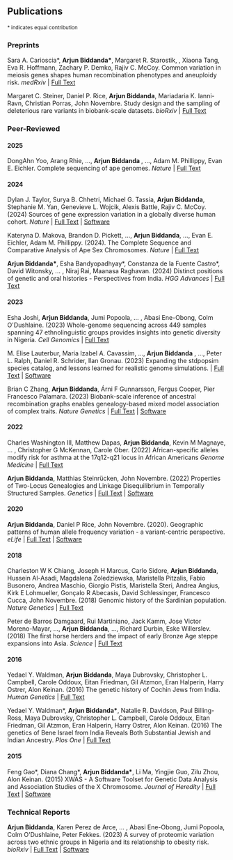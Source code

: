 
## Publications

<sup>* indicates equal contribution</sup>

### Preprints

Sara A. Carioscia*, <strong>Arjun Biddanda*</strong>, Margaret R. Starostik, , Xiaona Tang, Eva R. Hoffmann,  Zachary P. Demko, Rajiv C. McCoy. Common variation in meiosis genes shapes human recombination phenotypes and aneuploidy risk. _medRxiv_ | [Full Text](https://www.medrxiv.org/content/10.1101/2025.04.02.25325097v1)

Margaret C. Steiner,  Daniel P. Rice, <strong>Arjun Biddanda</strong>,  Mariadaria K. Ianni-Ravn, Christian Porras, John Novembre. Study design and the sampling of deleterious rare variants in biobank-scale datasets. _bioRxiv_ | [Full Text](https://www.biorxiv.org/content/10.1101/2024.12.02.626424v1)

### Peer-Reviewed 

#### 2025

DongAhn Yoo,  Arang Rhie, ..., <strong> Arjun Biddanda </strong>, ...,  Adam M. Phillippy, Evan E. Eichler. Complete sequencing of ape genomes. _Nature_ | [Full Text](https://www.nature.com/articles/s41586-025-08816-3)

#### 2024

Dylan J. Taylor, Surya B. Chhetri, Michael G. Tassia, <strong>Arjun Biddanda</strong>, Stephanie M. Yan, Genevieve L. Wojcik, Alexis Battle, Rajiv C. McCoy. (2024) Sources of gene expression variation in a globally diverse human cohort. _Nature_ | [Full Text](https://www.nature.com/articles/s41586-024-07708-2 ) | [Software](https://github.com/mccoy-lab/MAGE/tree/main)

Kateryna D. Makova, Brandon D. Pickett, ..., <strong>Arjun Biddanda</strong>, ..., Evan E. Eichler, Adam M. Phillippy. (2024). The Complete Sequence and Comparative Analysis of Ape Sex Chromosomes. _Nature_ | [Full Text](https://www.nature.com/articles/s41586-024-07473-2)

<strong>Arjun Biddanda*</strong>, Esha Bandyopadhyay*, Constanza de la Fuente Castro*, David Witonsky, ... , Niraj Rai, Maanasa Raghavan. (2024) Distinct positions of genetic and oral histories - Perspectives from India. _HGG Advances_ | [Full Text](https://www.cell.com/hgg-advances/fulltext/S2666-2477(24)00044-7)

#### 2023


Esha Joshi, <strong>Arjun Biddanda</strong>, Jumi Popoola, ... , Abasi Ene-Obong, Colm O'Dushlaine. (2023) Whole-genome sequencing across 449 samples spanning 47 ethnolinguistic groups provides insights into genetic diversity in Nigeria. _Cell Genomics_ | [Full Text](https://www.cell.com/cell-genomics/fulltext/S2666-979X(23)00175-1)

M. Elise Lauterbur, Maria Izabel A. Cavassim, ..., <strong>Arjun Biddanda</strong> , ..., Peter L. Ralph, Daniel R. Schrider, Ilan Gronau. (2023) Expanding the stdpopsim species catalog, and lessons learned for realistic genome simulations. | [Full Text](https://elifesciences.org/reviewed-preprints/84874v2) | [Software](https://popsim-consortium.github.io/stdpopsim-docs/stable/index.html)

Brian C Zhang, <strong>Arjun Biddanda</strong>, Árni F Gunnarsson, Fergus Cooper, Pier Francesco Palamara. (2023) Biobank-scale inference of ancestral recombination graphs enables genealogy-based mixed model association of complex traits. _Nature Genetics_ | [Full Text](https://www.nature.com/articles/s41588-023-01379-x) | [Software](https://palamaralab.github.io/software/argneedle/)

#### 2022

Charles Washington III, Matthew Dapas, <strong>Arjun Biddanda</strong>, Kevin M Magnaye, ... , Christopher G McKennan, Carole Ober. (2022) African-specific alleles modify risk for asthma at the 17q12-q21 locus in African Americans _Genome Medicine_ | [Full Text](https://link.springer.com/article/10.1186/s13073-022-01114-x)

<strong>Arjun Biddanda</strong>, Matthias Steinrücken, John Novembre. (2022) Properties of Two-Locus Genealogies and Linkage Disequilibrium in Temporally Structured Samples. _Genetics_ | [Full Text](https://doi.org/10.1093/genetics/iyac038) | [Software](https://aabiddanda.github.io/aDNA_LD_public/)

#### 2020

<strong>Arjun Biddanda</strong>, Daniel P Rice, John Novembre. (2020). Geographic patterns of human allele frequency variation - a variant-centric perspective. _eLife_ | [Full Text](https://elifesciences.org/articles/60107) | [Software](https://aabiddanda.github.io/geovar/)

#### 2018

Charleston W K Chiang, Joseph H Marcus, Carlo Sidore, <strong>Arjun Biddanda</strong>, Hussein Al-Asadi, Magdalena Zoledziewska, Maristella Pitzalis, Fabio Busonero, Andrea Maschio, Giorgio Pistis, Maristella Steri, Andrea Angius, Kirk E Lohmueller, Gonçalo R Abecasis, David Schlessinger, Francesco Cucca, John Novembre. (2018) Genomic history of the Sardinian population. _Nature Genetics_ | [Full Text](https://doi.org/10.1038/s41588-018-0215-8)


Peter de Barros Damgaard, Rui Martiniano, Jack Kamm, Jose Victor Moreno-Mayar, ..., <strong>Arjun Biddanda</strong>, ..., Richard Durbin, Eske Willerslev. (2018) The first horse herders and the impact of early Bronze Age steppe expansions into Asia. _Science_ | [Full Text](http://science.sciencemag.org/content/early/2018/05/08/science.aar7711.abstract)

#### 2016

Yedael Y. Waldman, <strong>Arjun Biddanda</strong>, Maya Dubrovsky, Christopher L. Campbell, Carole Oddoux, Eitan Friedman, Gil Atzmon, Eran Halperin, Harry Ostrer, Alon Keinan. (2016) The genetic history of Cochin Jews from India. _Human Genetics_ | [Full Text](https://www.ncbi.nlm.nih.gov/pubmed/27377974)

Yedael Y. Waldman*, <strong>Arjun Biddanda*</strong>, Natalie R. Davidson, Paul Billing-Ross, Maya Dubrovsky, Christopher L. Campbell, Carole Oddoux, Eitan Friedman, Gil Atzmon, Eran Halperin, Harry Ostrer, Alon Keinan. (2016) The genetics of Bene Israel from India Reveals Both Substantial Jewish and Indian Ancestry. _Plos One_  | [Full Text](http://journals.plos.org/plosone/article?id=10.1371/journal.pone.0152056)

#### 2015

Feng Gao*, Diana Chang*, <strong>Arjun Biddanda*</strong>, Li Ma, Yingjie Guo, Zilu Zhou, Alon Keinan. (2015) XWAS - A Software Toolset for Genetic Data Analysis and Association Studies of the X Chromosome. _Journal of Heredity_ | [Full Text](https://www.ncbi.nlm.nih.gov/pubmed/26268243) | [Software](http://keinanlab.cb.bscb.cornell.edu/content/xwas)


### Technical Reports

<strong>Arjun Biddanda</strong>, Karen Perez de Arce, ... , Abasi Ene-Obong, Jumi Popoola, Colm O'Dushlaine, Peter Fekkes. (2023) A survey of proteomic variation across two ethnic groups in Nigeria and its relationship to obesity risk. _bioRxiv_ | [Full Text](https://www.biorxiv.org/content/10.1101/2022.12.09.519773v1) | [Software](https://54gene-olink-qc.readthedocs.io/en/latest/) 
